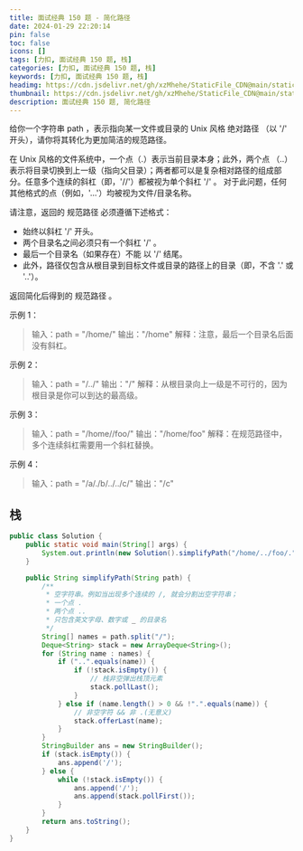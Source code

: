 ```yaml
---
title: 面试经典 150 题 - 简化路径
date: 2024-01-29 22:20:14
pin: false
toc: false
icons: []
tags: [力扣, 面试经典 150 题, 栈]
categories: [力扣, 面试经典 150 题, 栈]
keywords: [力扣, 面试经典 150 题, 栈]
headimg: https://cdn.jsdelivr.net/gh/xzMhehe/StaticFile_CDN@main/static/img/gf/20240129223708.png
thumbnail: https://cdn.jsdelivr.net/gh/xzMhehe/StaticFile_CDN@main/static/img/gf/20240129223708.png
description: 面试经典 150 题, 简化路径
---
```


给你一个字符串 path ，表示指向某一文件或目录的 Unix 风格 绝对路径 （以 '/' 开头），请你将其转化为更加简洁的规范路径。

在 Unix 风格的文件系统中，一个点（.）表示当前目录本身；此外，两个点 （..） 表示将目录切换到上一级（指向父目录）；两者都可以是复杂相对路径的组成部分。任意多个连续的斜杠（即，'//'）都被视为单个斜杠 '/' 。 对于此问题，任何其他格式的点（例如，'...'）均被视为文件/目录名称。

请注意，返回的 规范路径 必须遵循下述格式：

- 始终以斜杠 '/' 开头。
- 两个目录名之间必须只有一个斜杠 '/' 。
- 最后一个目录名（如果存在）不能 以 '/' 结尾。
- 此外，路径仅包含从根目录到目标文件或目录的路径上的目录（即，不含 '.' 或 '..'）。

返回简化后得到的 规范路径 。

示例 1：

>输入：path = "/home/"
输出："/home"
解释：注意，最后一个目录名后面没有斜杠。 

示例 2：

>输入：path = "/../"
输出："/"
解释：从根目录向上一级是不可行的，因为根目录是你可以到达的最高级。

示例 3：

>输入：path = "/home//foo/"
输出："/home/foo"
解释：在规范路径中，多个连续斜杠需要用一个斜杠替换。

示例 4：

>输入：path = "/a/./b/../../c/"
输出："/c"



## 栈

```java
public class Solution {
    public static void main(String[] args) {
        System.out.println(new Solution().simplifyPath("/home/../foo/."));
    }

    public String simplifyPath(String path) {
        /**
         * 空字符串。例如当出现多个连续的 /, 就会分割出空字符串；
         * 一个点 .
         * 两个点 ..
         * 只包含英文字母、数字或 _ 的目录名
         */
        String[] names = path.split("/");
        Deque<String> stack = new ArrayDeque<String>();
        for (String name : names) {
            if ("..".equals(name)) {
                if (!stack.isEmpty()) {
                    // 栈非空弹出栈顶元素
                    stack.pollLast();
                }
            } else if (name.length() > 0 && !".".equals(name)) {
                // 非空字符 && 非 .(无意义)
                stack.offerLast(name);
            }
        }
        StringBuilder ans = new StringBuilder();
        if (stack.isEmpty()) {
            ans.append('/');
        } else {
            while (!stack.isEmpty()) {
                ans.append('/');
                ans.append(stack.pollFirst());
            }
        }
        return ans.toString();
    }
}
```
